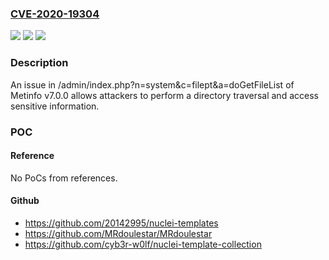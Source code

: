 ### [CVE-2020-19304](https://cve.mitre.org/cgi-bin/cvename.cgi?name=CVE-2020-19304)
![](https://img.shields.io/static/v1?label=Product&message=n%2Fa&color=blue)
![](https://img.shields.io/static/v1?label=Version&message=n%2Fa&color=blue)
![](https://img.shields.io/static/v1?label=Vulnerability&message=n%2Fa&color=brighgreen)

### Description

An issue in /admin/index.php?n=system&c=filept&a=doGetFileList of Metinfo v7.0.0 allows attackers to perform a directory traversal and access sensitive information.

### POC

#### Reference
No PoCs from references.

#### Github
- https://github.com/20142995/nuclei-templates
- https://github.com/MRdoulestar/MRdoulestar
- https://github.com/cyb3r-w0lf/nuclei-template-collection

